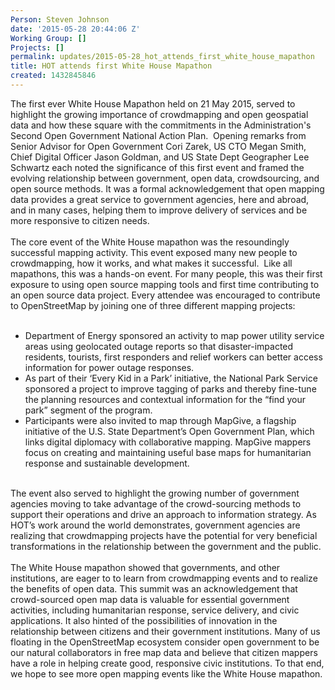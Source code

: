 ```yaml
---
Person: Steven Johnson
date: '2015-05-28 20:44:06 Z'
Working Group: []
Projects: []
permalink: updates/2015-05-28_hot_attends_first_white_house_mapathon
title: HOT attends first White House Mapathon
created: 1432845846
---
```

<p>The first ever White House Mapathon held on 21 May 2015, served to highlight the growing importance of crowdmapping and open geospatial data and how these square with the commitments in the Administration's Second Open Government National Action Plan.&nbsp; Opening remarks from Senior Advisor for Open Government Cori Zarek, US CTO Megan Smith, Chief Digital Officer Jason Goldman, and US State Dept Geographer Lee Schwartz each noted the significance of this first event and framed the evolving relationship between government, open data, crowdsourcing, and open source methods. It was a formal acknowledgement that open mapping data provides a great service to government agencies, here and abroad, and in many cases, helping them to improve delivery of services and be more responsive to citizen needs.<br><br>The core event of the White House mapathon was the resoundingly successful mapping activity. This event exposed many new people to crowdmapping, how it works, and what makes it successful.&nbsp; Like all mapathons, this was a hands-on event. For many people, this was their first exposure to using open source mapping tools and first time contributing to an open source data project. Every attendee was encouraged to contribute to OpenStreetMap by joining one of three different mapping projects: <br><br></p><ul><li>Department of Energy sponsored an activity to map power utility service areas using geolocated outage reports so that disaster-impacted residents, tourists, first responders and relief workers can better access information for power outage responses.</li><li>As part of their ‘Every Kid in a Park’ initiative, the National Park Service sponsored a project to improve tagging of parks and thereby fine-tune the planning resources and contextual information for the “find your park” segment of the program.</li><li>Participants were also invited to map through MapGive, a flagship initiative of the U.S. State Department’s Open Government Plan, which links digital diplomacy with collaborative mapping. MapGive mappers focus on creating and maintaining useful base maps for humanitarian response and sustainable development.</li></ul><p><br>The event also served to highlight the growing number of government agencies moving to take advantage of the crowd-sourcing methods to support their operations and drive an approach to information strategy. As HOT’s work around the world demonstrates, government agencies are realizing that crowdmapping projects have the potential for very beneficial transformations in the relationship between the government and the public. <br><br>The White House mapathon showed that governments, and other institutions, are eager to to learn from crowdmapping events and to realize the benefits of open data. This summit was an acknowledgement that crowd-sourced open map data is valuable for essential government activities, including humanitarian response, service delivery, and civic applications. It also hinted of the possibilities of innovation in the relationship between citizens and their government institutions. Many of us floating in the OpenStreetMap ecosystem consider open government to be our natural collaborators in free map data and believe that citizen mappers have a role in helping create good, responsive civic institutions. To that end, we hope to see more open mapping events like the White House mapathon.</p>
